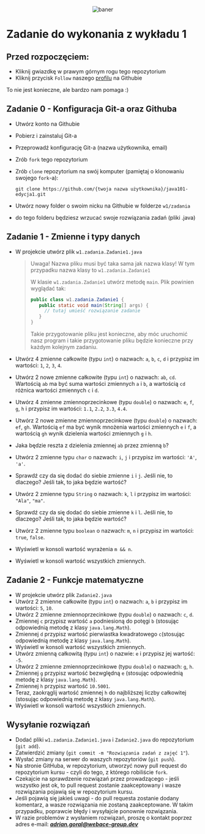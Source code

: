 <p align="center"><img src="https://user-images.githubusercontent.com/50357817/211667240-a5cc7635-b8ff-4d15-b849-33b43add557c.svg" alt="baner"></p>

# Zadanie do wykonania z wykładu 1

## Przed rozpoczęciem:
- Kliknij gwiazdkę w prawym górnym rogu tego repozytorium
- Kliknij przycisk ```Follow``` naszego [profilu](https://github.com/WebAce-Group) na Githubie

To nie jest konieczne, ale bardzo nam pomaga :)

## Zadanie 0 - Konfiguracja Git-a oraz Githuba
- Utwórz konto na Githubie
- Pobierz i zainstaluj Git-a
- Przeprowadź konfigurację Git-a (nazwa użytkownika, email)
- Zrób ```fork``` tego repozytorium
- Zrób ```clone``` repozytorium na swój komputer (pamiętaj o klonowaniu swojego ```fork```-a):
  
   ```git clone https://github.com/{twoja nazwa użytkownika}/java101-edycja1.git```
-  Utwórz nowy folder o swoim nicku na Githubie w folderze ```w1/zadania```
-  do tego folderu będziesz wrzucać swoje rozwiązania zadań (pliki .java)

## Zadanie 1 - Zmienne i typy danych
- W projekcie utwórz plik ```w1.zadania.Zadanie1.java```
  > Uwaga! Nazwa pliku musi być taka sama jak nazwa klasy!
  > W tym przypadku nazwa klasy to ```w1.zadania.Zadanie1```
  >
  > W klasie ```w1.zadania.Zadanie1``` utwórz metodę ```main```.
  > Plik powinien wyglądać tak:
  > ```java
  >public class w1.zadania.Zadanie1 {
  >    public static void main(String[] args) {
  >      // tutaj umieść rozwiązanie zadanie      
  >    }
  > }
  > ```
  > Takie przygotowanie pliku jest konieczne, aby móc uruchomić nasz program i takie przygotowanie pliku będzie konieczne przy każdym kolejnym zadaniu.
- Utwórz 4 zmienne całkowite (typu ```int```) o nazwach: ```a```, ```b```, ```c```, ```d``` i przypisz im wartości: ```1```, ```2```, ```3```, ```4```.
- Utwórz 2 nowe zmienne całkowite (typu ```int```) o nazwach: ```ab```, ```cd```. Wartością ```ab``` ma być suma wartości zmiennych ```a``` i ```b```, a wartością ```cd``` różnica wartości zmiennych ```c``` i ```d```.
- Utwórz 4 zmienne zmiennoprzecinkowe (typu ```double```) o nazwach: ```e```, ```f```, ```g```, ```h``` i przypisz im wartości: ```1.1```, ```2.2```, ```3.3```, ```4.4```.
- Utwórz 2 nowe zmienne zmiennoprzecinkowe (typu ```double```) o nazwach: ```ef```, ```gh```. Wartością ```ef``` ma być wynik mnożenia wartości zmiennych ```e``` i ```f```, a wartością ```gh``` wynik dzielenia wartości zmiennych ```g``` i ```h```.

- Jaka będzie reszta z dzielenia zmiennej ```ab``` przez zmienną ```b```?

- Utwórz 2 zmienne typu ```char``` o nazwach: ```i```, ```j``` i przypisz im wartości: ```'A'```, ```'a'```.
- Sprawdź czy da się dodać do siebie zmienne ```i``` i ```j```. Jeśli nie, to dlaczego? Jeśli tak, to jaka będzie wartość?
- Utwórz 2 zmienne typu ```String``` o nazwach: ```k```, ```l``` i przypisz im wartości: ```"Ala"```, ```"ma"```.
- Sprawdź czy da się dodać do siebie zmienne ```k``` i ```l```. Jeśli nie, to dlaczego? Jeśli tak, to jaka będzie wartość?
- Utwórz 2 zmienne typu ```boolean``` o nazwach: ```m```, ```n``` i przypisz im wartości: ```true```, ```false```.
- Wyświetl w konsoli wartość wyrażenia ```m && n```.
- Wyświetl w konsoli wartość wszystkich zmiennych.

## Zadanie 2 - Funkcje matematyczne
- W projekcie utwórz plik ```Zadanie2.java```
- Utwórz 2 zmienne całkowite (typu ```int```) o nazwach: ```a```, ```b``` i przypisz im wartości: ```5```, ```10```.
- Utwórz 2 zmienne zmiennoprzecinkowe (typu ```double```) o nazwach: ```c```, ```d```.
- Zmiennej ```c``` przypisz wartość ```a``` podniesioną do potęgi ```b``` (stosując odpowiednią metodę z klasy ```java.lang.Math```).
- Zmiennej ```d``` przypisz wartość pierwiastka kwadratowego ```c```(stosując odpowiednią metodę z klasy ```java.lang.Math```).
- Wyświetl w konsoli wartość wszystkich zmiennych.
- Utwórz zmienną całkowitą (typu ```int```) o nazwie: ```e``` i przypisz jej wartość: ```-5```.
- Utwórz 2 zmienne zmiennoprzecinkowe (typu ```double```) o nazwach: ```g```, ```h```.
- Zmiennej ```g``` przypisz wartość bezwględną ```e``` (stosując odpowiednią metodę z klasy ```java.lang.Math```).
- Zmiennej ```h``` przypisz wartość ```10.5001```.
- Teraz, zaokrąglij wartość zmiennej ```h``` do najbliższej liczby całkowitej (stosując odpowiednią metodę z klasy ```java.lang.Math```).
- Wyświetl w konsoli wartość wszystkich zmiennych.

## Wysyłanie rozwiązań
- Dodać pliki ```w1.zadania.Zadanie1.java``` i ```Zadanie2.java``` do repozytorium (```git add```).
- Zatwierdzić zmiany (```git commit -m "Rozwiązania zadań z zajęć 1"```).
- Wysłać zmiany na serwer do waszych repozytoriów (```git push```).
- Na stronie GitHuba, w repozytorium, utworzyć nowy pull request do repozytorium kursu - czyli do tego, z którego robiliście ```fork```.
- Czekajcie na sprawdzenie rozwiązań przez prowadzącego - jeśli wszystko jest ok, to pull request zostanie zaakceptowany i wasze rozwiązania pojawią się w repozytorium kursu.
- Jeśli pojawią się jakieś uwagi - do pull requesta zostanie dodany komentarz, a wasze rozwiązania nie zostaną zaakceptowane. W takim przypadku, poprawcie błędy i wysyłajcie ponownie rozwiązania.
- W razie problemów z wysłaniem rozwiązań, proszę o kontakt poprzez adres e-mail: ***adrian.goral@webace-group.dev***
